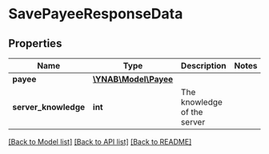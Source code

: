 # SavePayeeResponseData

## Properties
Name | Type | Description | Notes
------------ | ------------- | ------------- | -------------
**payee** | [**\YNAB\Model\Payee**](Payee.md) |  | 
**server_knowledge** | **int** | The knowledge of the server | 

[[Back to Model list]](../../README.md#documentation-for-models) [[Back to API list]](../../README.md#documentation-for-api-endpoints) [[Back to README]](../../README.md)

